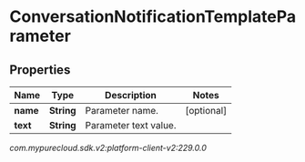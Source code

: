 # ConversationNotificationTemplateParameter


## Properties

| Name | Type | Description | Notes |
| ------------ | ------------- | ------------- | ------------- |
| **name** | **String** | Parameter name. |  [optional] |
| **text** | **String** | Parameter text value. |  |




_com.mypurecloud.sdk.v2:platform-client-v2:229.0.0_
